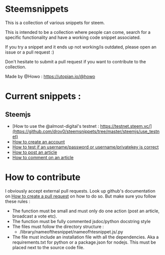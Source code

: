 # Steemsnippets

This is a collection of various snippets for steem.

This is intended to be a collection where people can come, search for a specific functionality and have a working code snippet associated.

If you try a snippet and it ends up not working/is outdated, please open an issue or a pull request :)

Don't hesitate to submit a pull request if you want to contribute to the collection.

Made by @Howo : https://utopian.io/@howo


# Current snippets :

## Steemjs

- [How to use the @almost-digital's testnet : https://testnet.steem.vc/](https://github.com/drov0/steemsnippets/tree/master/steemjs/use_testnet)
- [How to create an account](https://github.com/drov0/steemsnippets/tree/master/steemjs/create_account)
- [How to test if an username/password or username/privatekey is correct](https://github.com/drov0/steemsnippets/tree/master/steemjs/test_login)
- [How to post an article](https://github.com/drov0/steemsnippets/tree/master/steemjs/post)
- [How to comment on an article](https://github.com/drov0/steemsnippets/tree/master/steemjs/comment)

# How to contribute

I obviously accept external pull requests. Look up github's documentation on [How to create a pull request](https://help.github.com/articles/creating-a-pull-request/) on how to do so. But make sure you follow these rules :

* The function must be small and must only do one action (post an article, broadcast a vote etc).
* The function must be fully commented jsdoc/python docstring style
* The files must follow the directory structure :
  * /library/nameofthesnippet/nameofhtesnippet.js/.py
* The file must include an installation file with all the dependencies. Aka a requirements.txt for python or a package.json for nodejs. This must be placed next to the source code file.
